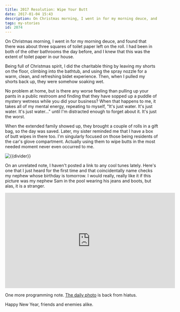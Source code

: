 ```yaml
---
title: 2017 Resolution: Wipe Your Butt
date: 2017-01-04 15:43
description: On Christmas morning, I went in for my morning deuce, and found that there was about three squares of toilet paper left on the roll.  I had been in both of the other bathrooms the day before, and I knew that this was the extent of toilet paper in our house.
tags: my-stories
id: 2074
---
```

On Christmas morning, I went in for my morning deuce, and found that there was about three squares of toilet paper left on the roll.  I had been in both of the other bathrooms the day before, and I knew that this was the extent of toilet paper in our house.

Being full of Christmas spirit, I did the charitable thing by leaving my shorts on the floor, climbing into the bathtub, and using the spray nozzle for a warm, clean, and refreshing bidet experience.  Then, when I pulled my shorts back up, they were somehow soaking wet.

No problem at home, but is there any worse feeling than pulling up your pants in a public restroom and finding that they have sopped up a puddle of mystery wetness while you did your business?  When that happens to me, it takes all of my mental energy, repeating to myself, "It's just water.  It's just water.  It's just water..." until I'm distracted enough to forget about it.  It's just the worst.

When the extended family showed up, they brought a couple of rolls in a gift bag, so the day was saved.  Later, my sister reminded me that I have a box of butt wipes in there too.  I'm singularly focused on those being residents of the car's glove compartment.  Actually using them to wipe butts in the most needed moment never even occurred to me.

<img src="/img/greenline.gif" class="greenline" alt="{{divider}}" />

On an unrelated note, I haven't posted a link to any cool tunes lately.  Here's one that I just heard for the first time and that coincidentally name checks my nephew whose birthday is tomorrow.  I would really, really like it if this picture was my nephew Sam in the pool wearing his jeans and boots, but alas, it is a stranger.

<iframe width="560" height="315" src="http://www.youtube.com/embed/JUmlQ46GFh8" frameborder="0" allowfullscreen class="aligncenter"></iframe>

One more programming note.  <a href="/dailyphoto/2017">The daily photo</a> is back from hiatus.

Happy New Year, friends and enemies alike. 